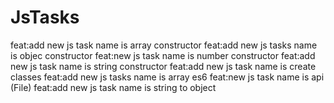 # JsTasks
feat:add new js task name is array constructor
feat:add new js tasks name is objec constructor
feat:new js task name is number constructor
feat:add new js task name is string constructor
feat:add new js task name is create classes
feat:add new js tasks name is array es6
feat:new js task name is api
(File)
feat:add new js task name is string to object
